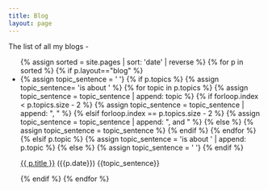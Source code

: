 ```yaml
---
title: Blog
layout: page
---
```


The list of all my blogs -

<ul>
{% assign sorted = site.pages | sort: 'date' | reverse %}
{% for p in sorted %}
{% if p.layout=="blog" %}
<li>
{% assign topic_sentence = ' '}
{% if p.topics %}
    {% assign topic_sentence= 'is about ' %}
    {% for topic in p.topics %}
        {% assign topic_sentence = topic_sentence | append: topic %}
        {% if forloop.index < p.topics.size - 2 %}
           {% assign topic_sentence = topic_sentence | append: ", " %}
        {% elsif forloop.index == p.topics.size - 2 %}
           {% assign topic_sentence = topic_sentence | append: ", and " %}
        {% else %}
            {% assign topic_sentence = topic_sentence %}
        {% endif %}
    {% endfor %}
{% elsif p.topic %}
    {% assign topic_sentence = 'is about ' | append: p.topic %}
{% else %}
    {% assign topic_sentence = ' '}
{% endif %}

<a href="{{ p.url}}">{{ p.title }}</a> <span class="muted">({{p.date}}) {{topic_sentence}}</span>
</li>
{% endif %}
{% endfor %}
</ul>